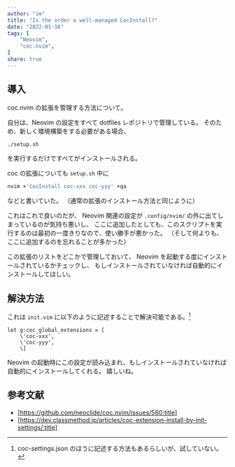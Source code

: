 ```yaml
---
author: "im"
title: "Is the order a well-managed CocInstall?"
date: "2022-01-16"
tags: [
    "Neovim",
    "coc.nvim",
]
share: true
---
```

## 導入

coc.nvim の拡張を管理する方法について。

自分は、Neovim の設定をすべて dotfiles レポジトリで管理している。
そのため、新しく環境構築をする必要がある場合、
```bash
./setup.sh
```
を実行するだけですべてがインストールされる。

coc の拡張についても `setup.sh` 中に

```bash
nvim +'CocInstall coc-xxx coc-yyy' +qa
```
などと書いていた。
（通常の拡張のインストール方法と同じように）

これはこれで良いのだが、 Neovim 関連の設定が `.config/nvim/` の外に出てしまっているのが気持ち悪いし、
ここに追加したとしても、このスクリプトを実行するのは最初の一度きりなので、使い勝手が悪かった。
（そして何よりも、ここに追加するのを忘れることが多かった）

この拡張のリストをどこかで管理しておいて、 
Neovim を起動する度にインストールされているかチェックし、
もしインストールされていなければ自動的にインストールしてほしい。

## 解決方法

これは `init.vim` に以下のように記述することで解決可能である。[^1]
[^1]: coc-settings.json のほうに記述する方法もあるらしいが、試していない。

```vim
let g:coc_global_extensions = [
    \'coc-xxx',
    \'coc-yyy',
    \]
```

Neovim の起動時にこの設定が読み込まれ、もしインストールされていなければ自動的にインストールしてくれる。
嬉しいね。

## 参考文献

- [https://github.com/neoclide/coc.nvim/issues/560:title]
- [https://dev.classmethod.jp/articles/coc-extension-install-by-init-settings/:title]
